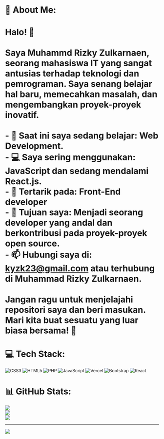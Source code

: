 # 💫 About Me:
# Halo! 👋<br><br>Saya Muhammd Rizky Zulkarnaen, seorang mahasiswa IT yang sangat antusias terhadap teknologi dan pemrograman. Saya senang belajar hal baru, memecahkan masalah, dan mengembangkan proyek-proyek inovatif.<br><br>- 🌱 Saat ini saya sedang belajar: Web Development.<br>- 💻 Saya sering menggunakan: JavaScript dan sedang mendalami React.js.<br>- 🤖 Tertarik pada: Front-End developer<br>- 🎯 Tujuan saya: Menjadi seorang developer yang andal dan berkontribusi pada proyek-proyek open source.<br>- 📫 Hubungi saya di: kyzk23@gmail.com atau terhubung di Muhammad Rizky Zulkarnaen.<br><br>Jangan ragu untuk menjelajahi repositori saya dan beri masukan. Mari kita buat sesuatu yang luar biasa bersama! 🚀<br>


# 💻 Tech Stack:
![CSS3](https://img.shields.io/badge/css3-%231572B6.svg?style=for-the-badge&logo=css3&logoColor=white) ![HTML5](https://img.shields.io/badge/html5-%23E34F26.svg?style=for-the-badge&logo=html5&logoColor=white) ![PHP](https://img.shields.io/badge/php-%23777BB4.svg?style=for-the-badge&logo=php&logoColor=white) ![JavaScript](https://img.shields.io/badge/javascript-%23323330.svg?style=for-the-badge&logo=javascript&logoColor=%23F7DF1E) ![Vercel](https://img.shields.io/badge/vercel-%23000000.svg?style=for-the-badge&logo=vercel&logoColor=white) ![Bootstrap](https://img.shields.io/badge/bootstrap-%238511FA.svg?style=for-the-badge&logo=bootstrap&logoColor=white) ![React](https://img.shields.io/badge/react-%2320232a.svg?style=for-the-badge&logo=react&logoColor=%2361DAFB)
# 📊 GitHub Stats:
![](https://github-readme-stats.vercel.app/api?username=Rizkyzul&theme=dark&hide_border=false&include_all_commits=false&count_private=false)<br/>
![](https://github-readme-streak-stats.herokuapp.com/?user=Rizkyzul&theme=dark&hide_border=false)<br/>
![](https://github-readme-stats.vercel.app/api/top-langs/?username=Rizkyzul&theme=dark&hide_border=false&include_all_commits=false&count_private=false&layout=compact)

---
[![](https://visitcount.itsvg.in/api?id=Rizkyzul&icon=0&color=0)](https://visitcount.itsvg.in)

<!-- Proudly created with GPRM ( https://gprm.itsvg.in ) -->
